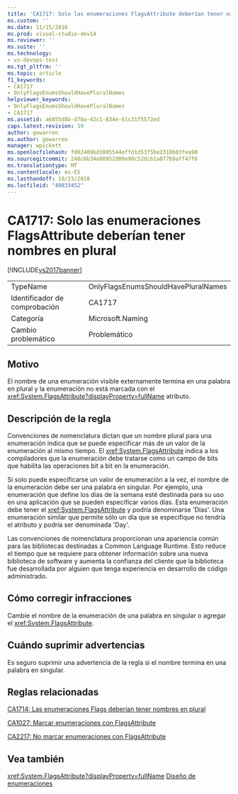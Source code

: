 ```yaml
---
title: 'CA1717: Solo las enumeraciones FlagsAttribute deberían tener nombres en plural | Microsoft Docs'
ms.custom: ''
ms.date: 11/15/2016
ms.prod: visual-studio-dev14
ms.reviewer: ''
ms.suite: ''
ms.technology:
- vs-devops-test
ms.tgt_pltfrm: ''
ms.topic: article
f1_keywords:
- CA1717
- OnlyFlagsEnumsShouldHavePluralNames
helpviewer_keywords:
- OnlyFlagsEnumsShouldHavePluralNames
- CA1717
ms.assetid: a6855d8b-d78a-42c1-834e-61c31f5572ed
caps.latest.revision: 19
author: gewarren
ms.author: gewarren
manager: wpickett
ms.openlocfilehash: fd02409bd3805544effd1d53f5be2318b03fea90
ms.sourcegitcommit: 240c8b34e80952d00e90c52dcb1a077b9aff47f6
ms.translationtype: MT
ms.contentlocale: es-ES
ms.lasthandoff: 10/23/2018
ms.locfileid: "49833452"
---
```

# <a name="ca1717-only-flagsattribute-enums-should-have-plural-names"></a>CA1717: Solo las enumeraciones FlagsAttribute deberían tener nombres en plural
[!INCLUDE[vs2017banner](../includes/vs2017banner.md)]

|||
|-|-|
|TypeName|OnlyFlagsEnumsShouldHavePluralNames|
|Identificador de comprobación|CA1717|
|Categoría|Microsoft.Naming|
|Cambio problemático|Problemático|

## <a name="cause"></a>Motivo
 El nombre de una enumeración visible externamente termina en una palabra en plural y la enumeración no está marcada con el <xref:System.FlagsAttribute?displayProperty=fullName> atributo.

## <a name="rule-description"></a>Descripción de la regla
 Convenciones de nomenclatura dictan que un nombre plural para una enumeración indica que se puede especificar más de un valor de la enumeración al mismo tiempo. El <xref:System.FlagsAttribute> indica a los compiladores que la enumeración debe tratarse como un campo de bits que habilita las operaciones bit a bit en la enumeración.

 Si solo puede especificarse un valor de enumeración a la vez, el nombre de la enumeración debe ser una palabra en singular. Por ejemplo, una enumeración que define los días de la semana esté destinada para su uso en una aplicación que se pueden especificar varios días. Esta enumeración debe tener el <xref:System.FlagsAttribute> y podría denominarse 'Días'. Una enumeración similar que permite sólo un día que se especifique no tendría el atributo y podría ser denominada 'Day'.

 Las convenciones de nomenclatura proporcionan una apariencia común para las bibliotecas destinadas a Common Language Runtime. Esto reduce el tiempo que se requiere para obtener información sobre una nueva biblioteca de software y aumenta la confianza del cliente que la biblioteca fue desarrollada por alguien que tenga experiencia en desarrollo de código administrado.

## <a name="how-to-fix-violations"></a>Cómo corregir infracciones
 Cambie el nombre de la enumeración de una palabra en singular o agregar el <xref:System.FlagsAttribute>.

## <a name="when-to-suppress-warnings"></a>Cuándo suprimir advertencias
 Es seguro suprimir una advertencia de la regla si el nombre termina en una palabra en singular.

## <a name="related-rules"></a>Reglas relacionadas
 [CA1714: Las enumeraciones Flags deberían tener nombres en plural](../code-quality/ca1714-flags-enums-should-have-plural-names.md)

 [CA1027: Marcar enumeraciones con FlagsAttribute](../code-quality/ca1027-mark-enums-with-flagsattribute.md)

 [CA2217: No marcar enumeraciones con FlagsAttribute](../code-quality/ca2217-do-not-mark-enums-with-flagsattribute.md)

## <a name="see-also"></a>Vea también
 <xref:System.FlagsAttribute?displayProperty=fullName> [Diseño de enumeraciones](http://msdn.microsoft.com/library/dd53c952-9d9a-4736-86ff-9540e815d545)



